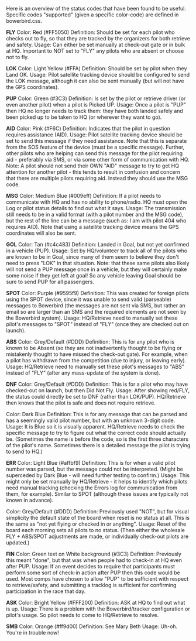 Here is an overview of the status codes that have been found to be useful. 
Specific codes "supported" (given a specific color-code) are defined in bowerbird.css.



**FLY**
Color: Red (#FF5050)
Definition: Should be set for each pilot who checks out to fly, so that they are tracked
by the organizers for both retrieve and safety.
Usage: Can either be set manually at check-out gate or in bulk at HQ.
Important to NOT set to "FLY" any pilots who are absent or choose not to fly.

**LOK**
Color: Light Yellow (#FFA)
Definition: Should be set by pilot when they Land OK.
Usage: Pilot satellite tracking device should be configured to send the LOK message,
although it can also be sent manually (but will not have the GPS coordinates).

**PUP**
Color: Green (#3C3)
Definition: Is set by the pilot or retrieve driver (or even another pilot) when a pilot
is Picked UP.
Usage: Once a pilot is "PUP" then HQ no longer needs to track them: they have both
landed safely and been picked up to be taken to HQ (or wherever they want to go).

**AID**
Color: Pink (#F6C)
Definition: Indicates that the pilot in question requires assistance (AID).
Usage: Pilot satellite tracking device should be set to send this message if they need assistance. Note
that this is separate from the SOS feature of the device (must be a specific message). Further, other
pilots who are helping can send this message for the pilot requiring aid - preferably via SMS, or via some
other form of communication with HQ.
Note: A pilot should not send their OWN "AID" message to try to get HQ attention for another pilot - this
tends to result in confusion and concern that there are multiple pilots requiring aid. Instead they should
use the MSG code.

**MSG**
Color: Medium Blue (#009eff)
Definition: If a pilot needs to communicate with HQ and has no ability to phone/radio. HQ must open the Log or
pilot status details to find out what it says.
Usage: The transmission still needs to be in a valid
format (with a pilot number and the MSG code), but the rest of the line can be a message (such as: I am with
pilot 404 who requires AID). Note that using a satellite tracking device means the GPS coordinates will also be sent.


**GOL**
Color: Tan (#c4c483)
Definition: Landed in Goal, but not yet confirmed in a vehicle (PUP).
Usage: Set by HQ/volunteer to track all of the pilots who are known to be in Goal, since 
many of them seem to believe they don't need to press "LOK" in that situation. 
Note: that these same pilots also likely will not send a PUP message once in a vehicle, but
they will certainly make some noise if they get left at goal! So any vehicle leaving Goal
should be sure to send PUP for all passengers.

**SPOT**
Color: Purple (#9595f9)
Definition: This was created for foreign pilots using the SPOT device, since it was
unable to send valid (parseable) messages to Bowerbird (the messages are
not sent via SMS, but rather an email so are larger than an SMS and the
required elements are not seen by the Bowerbird system).
Usage: HQ/Retrieve need to manually set these pilot's messages to "SPOT"
instead of "FLY" (once they are checked out on launch).

**ABS**
Color: Grey/Default (#DDD)
Definition: This is for any pilot who is known to be Absent (so they are not
inadvertently thought to be flying or mistakenly thought to have missed the
check-out gate). For example, when a pilot has withdrawn from the competition
(due to injury, or leaving early).
Usage: HQ/Retrieve need to manually set these pilot's messages to "ABS" 
instead of "FLY" (after any mass-update of the system is done).

**DNF**
Color: Grey/Default (#DDD)
Definition: This is for a pilot who may have checked-out on launch, but then
Did Not Fly.
Usage: After showing red/FLY, the status could directly be set to DNF 
(rather than LOK/PUP). HQ/Retrieve then knows that the pilot is safe and
does not require retrieve.

<RANDOM>
Color: Dark Blue
Definition: This is for any message that can be parsed and has a seemingly valid
pilot number, but with an unknown 3-digit code.
Usage: It is Blue so it is visually apparent. HQ/Retrieve needs to check the
specific message to try to figure out what the correct code should actually be.
(Sometimes the name is before the code, so <RANDOM> is the first three characters
of the pilot's name. Sometimes there is a detailed message the pilot is trying
to send to HQ.)

**ERR**
Color: Light Blue (#affbf9)
Definition: This is for when a valid pilot number was parsed, but the message
could not be interpreted. (Might be superceded by Dark Blue - will need further
testing to confirm.)
Usage: This might only be set manually by HQ/Retrieve - it helps to identify which pilots
need manual tracking (checking the Errors log for communication from them, for example). Similar
to SPOT (although these issues are typically not known in advance).

**<None>**
Color: Grey/Default (#DDD)
Definition: Previously used "NOT", but for visual simplicity the default state of the board when reset
is no status at all. This is the same as "not yet flying or checked in or anything".
Usage: Reset of the board each morning sets all pilots to no status. (Then either the wholesale FLY + ABS/SPOT adjustments
are made, or individually check-out pilots are updated.)
  
**FIN**
Color: Green text on White background (#3C3)
Definition: Previously this meant "done", but that was when people had to check-in at HQ even after PUP.
Usage: If an event decides to require that participants must perform some sort of check-in action
after PUP then this code would be used. Most comps have chosen to allow "PUP" to be sufficient with respect
to retrieve/safety, and submitting a tracklog is sufficient for confirming participation in the race that day.

**ASK**
Color: Bright Yellow (#FFF200)
Definition: ASK at HQ to find out what is up.
Usage: There is a problem with the Bowerbird/tracker configuration or pilot's usage. So pilot needs to come to HQ/Retrieve
to resolve.

**SMB**
Color: Orange (#ff9d00)
Definition: See Mary Beth
Usage: Uh-oh. You're in trouble now!

